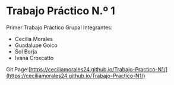 # Trabajo Práctico N.º 1
Primer Trabajo Práctico Grupal
Integrantes:
* Cecilia Morales
* Guadalupe Goico
* Sol Borja
* Ivana Croxcatto

Git Page:[https://ceciliamorales24.github.io/Trabajo-Practico-N1/](https://ceciliamorales24.github.io/Trabajo-Practico-N1/)







